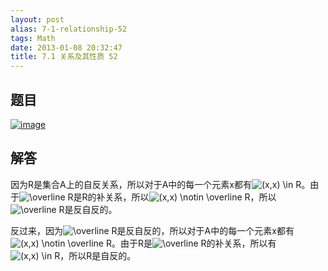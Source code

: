 ```yaml
---
layout: post
alias: 7-1-relationship-52
tags: Math
date: 2013-01-08 20:32:47
title: 7.1 关系及其性质 52
---
```


## 题目

[![image](http://freewind.me/wp-content/uploads/2013/01/image_thumb161.png "image")](http://freewind.me/wp-content/uploads/2013/01/image159.png)

## 解答

因为R是集合A上的自反关系，所以对于A中的每一个元素x都有![(x,x) \in R](http://chart.apis.google.com/chart?cht=tx&chs=1x0&chf=bg,s,FFFFFF00&chco=000000&chl=%28x%2Cx%29%20%5Cin%20R)。由于![\overline R ](http://chart.apis.google.com/chart?cht=tx&chs=1x0&chf=bg,s,FFFFFF00&chco=000000&chl=%5Coverline%20R%20)是R的补关系，所以![(x,x) \notin \overline R ](http://chart.apis.google.com/chart?cht=tx&chs=1x0&chf=bg,s,FFFFFF00&chco=000000&chl=%28x%2Cx%29%20%5Cnotin%20%5Coverline%20R%20)，所以![\overline R ](http://chart.apis.google.com/chart?cht=tx&chs=1x0&chf=bg,s,FFFFFF00&chco=000000&chl=%5Coverline%20R%20)是反自反的。

反过来，因为![\overline R ](http://chart.apis.google.com/chart?cht=tx&chs=1x0&chf=bg,s,FFFFFF00&chco=000000&chl=%5Coverline%20R%20)是反自反的，所以对于A中的每一个元素x都有![(x,x) \notin \overline R ](http://chart.apis.google.com/chart?cht=tx&chs=1x0&chf=bg,s,FFFFFF00&chco=000000&chl=%28x%2Cx%29%20%5Cnotin%20%5Coverline%20R%20)。由于R是![\overline R ](http://chart.apis.google.com/chart?cht=tx&chs=1x0&chf=bg,s,FFFFFF00&chco=000000&chl=%5Coverline%20R%20)的补关系，所以有![(x,x) \in R](http://chart.apis.google.com/chart?cht=tx&chs=1x0&chf=bg,s,FFFFFF00&chco=000000&chl=%28x%2Cx%29%20%5Cin%20R)，所以R是自反的。
